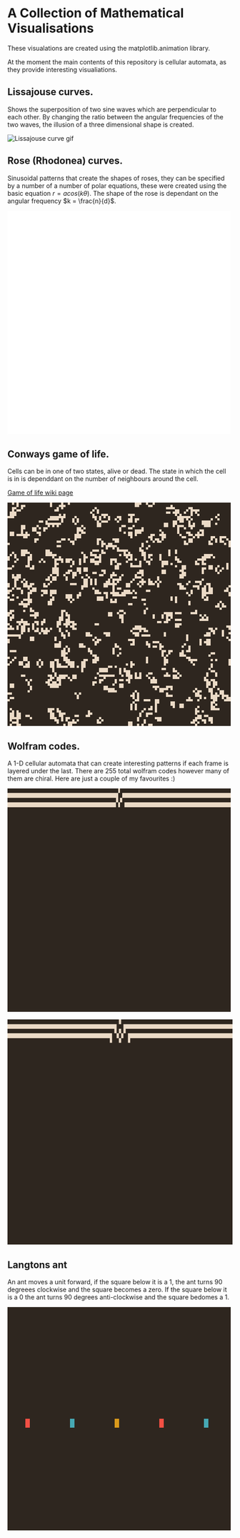 # A Collection of Mathematical Visualisations

These visualations are created using the matplotlib.animation library.

At the moment the main contents of this repository is cellular automata, as they provide interesting visualiations.



## Lissajouse curves.

Shows the superposition of two sine waves which are perpendicular to each other. By changing the ratio between the angular frequencies of the two waves, the illusion of a three dimensional shape is created.

![Lissajouse curve gif](./anims/lissajous.gif)

## Rose (Rhodonea) curves.
Sinusoidal patterns that create the shapes of roses, they can be specified by a number of a number of polar equations, these were created using the basic equation $r = a cos(k\theta)$. The shape of the rose is dependant on the angular frequency $k = \frac{n}{d}$.

![Rose curve gif](./anims/rose.gif)


## Conways game of life.

Cells can be in one of two states, alive or dead. The state in which the cell is in is dependdant on the number of neighbours around the cell.

[Game of life wiki page](https://en.wikipedia.org/wiki/Conway%27s_Game_of_Life?useskin=vector)


![Conways game of life animation](./anims/game_of_life.gif)


## Wolfram codes.

A 1-D cellular automata that can create interesting patterns if each frame is layered under the last. There are 255 total wolfram codes however many of them are chiral. Here are just a couple of my favourites :)


![Wolfram code 99](./anims/wolframcode99.gif)

![Wolfram code 105](./anims/wolframcode105.gif)


## Langtons ant

An ant moves a unit forward, if the square below it is a 1, the ant turns 90 degreees clockwise and the square becomes a zero. If the square below it is a 0 the ant turns 90 degrees anti-clockwise and the square bedomes a 1. 


![A collection of langtons ants](./anims/ants.gif)
